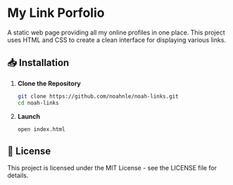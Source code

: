 # My Link Porfolio

A static web page providing all my online profiles in one place. This project uses HTML and CSS to create a clean interface for displaying various links.

## 📥 Installation

1. **Clone the Repository**

   ```bash
   git clone https://github.com/noahnle/noah-links.git
   cd noah-links
   ```

2. **Launch**

   ```bash
   open index.html
   ```

## 📝 License

This project is licensed under the MIT License - see the LICENSE file for details.
